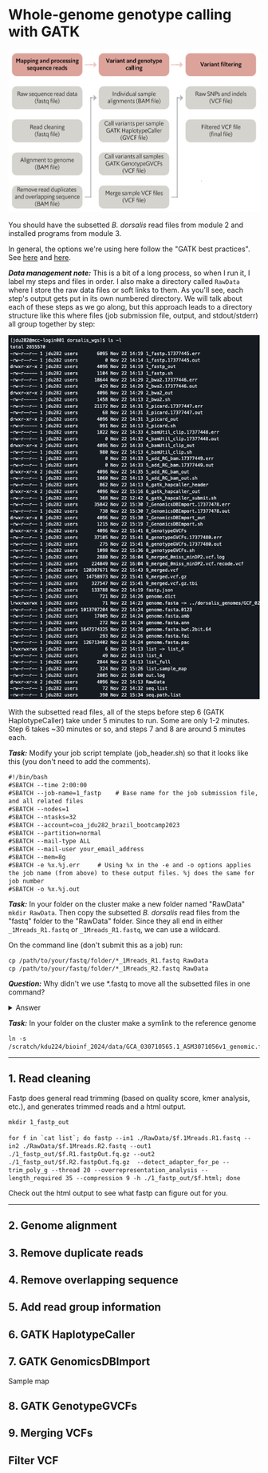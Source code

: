 # Whole-genome genotype calling with GATK

![GATK overview](assets/gatk/gatk_overview.png)

You should have the subsetted _B. dorsalis_ read files from module 2 and installed programs from module 3. 

In general, the options we're using here follow the "GATK best practices". See [here](https://gatk.broadinstitute.org/hc/en-us/articles/360035894711-About-the-GATK-Best-Practices) and [here](https://gatk.broadinstitute.org/hc/en-us/sections/360007226651-Best-Practices-Workflows).

_**Data management note:**_ This is a bit of a long process, so when I run it, I label my steps and files in order. I also make a directory called `RawData` where I store the raw data files or soft links to them. As you'll see, each step's output gets put in its own numbered directory. We will talk about each of these steps as we go along, but this approach leads to a directory structure like this where files (job submission file, output, and stdout/stderr) all group together by step:

![ssh](assets/gatk/gatk_files.png)

With the subsetted read files, all of the steps before step 6 (GATK HaplotypeCaller) take under 5 minutes to run. Some are only 1-2 minutes. Step 6 takes ~30 minutes or so, and steps 7 and 8 are around 5 minutes each.

_**Task:**_ Modify your job script template (job_header.sh) so that it looks like this (you don't need to add the comments).
```
#!/bin/bash
#SBATCH --time 2:00:00     
#SBATCH --job-name=1_fastp    # Base name for the job submission file, and all related files
#SBATCH --nodes=1        
#SBATCH --ntasks=32       
#SBATCH --account=coa_jdu282_brazil_bootcamp2023  
#SBATCH --partition=normal
#SBATCH --mail-type ALL    
#SBATCH --mail-user your_email_address
#SBATCH --mem=8g
#SBATCH -e %x.%j.err     # Using %x in the -e and -o options applies the job name (from above) to these output files. %j does the same for job number
#SBATCH -o %x.%j.out
```

_**Task:**_ In your folder on the cluster make a new folder named "RawData" `mkdir RawData`. Then copy the subsetted _B. dorsalis_ read files from the "fastq" folder to the "RawData" folder. Since they all end in either `_1Mreads_R1.fastq` or `_1Mreads_R1.fastq`, we can use a wildcard.

On the command line (don't submit this as a job) run:
```
cp /path/to/your/fastq/folder/*_1Mreads_R1.fastq RawData
cp /path/to/your/fastq/folder/*_1Mreads_R2.fastq RawData
```
_**Question:**_ Why didn't we use *.fastq to move all the subsetted files in one command?

<details>
<summary>Answer</summary> 

The original sequencing read files also end in .fastq. If we ran used *.fastq, both the original and subsetted files would be copied to RawData, which we do not want.

</details>

_**Task:**_ In your folder on the cluster make a symlink to the reference genome 
```
ln -s /scratch/kdu224/bioinf_2024/data/GCA_030710565.1_ASM3071056v1_genomic.fna.gz

```

___

## 1. Read cleaning
Fastp does general read trimming (based on quality score, kmer analysis, etc.), and generates trimmed reads and a html output.

```
mkdir 1_fastp_out

for f in `cat list`; do fastp --in1 ./RawData/$f.1Mreads.R1.fastq --in2 ./RawData/$f.1Mreads.R2.fastq --out1 ./1_fastp_out/$f.R1.fastpOut.fq.gz --out2 ./1_fastp_out/$f.R2.fastpOut.fq.gz  --detect_adapter_for_pe --trim_poly_g --thread 20 --overrepresentation_analysis --length_required 35 --compression 9 -h ./1_fastp_out/$f.html; done
```

Check out the html output to see what fastp can figure out for you.

___

## 2. Genome alignment


## 3. Remove duplicate reads


## 4. Remove overlapping sequence


## 5. Add read group information


## 6. GATK HaplotypeCaller


## 7. GATK GenomicsDBImport
Sample map

## 8. GATK GenotypeGVCFs


## 9. Merging VCFs


## Filter VCF